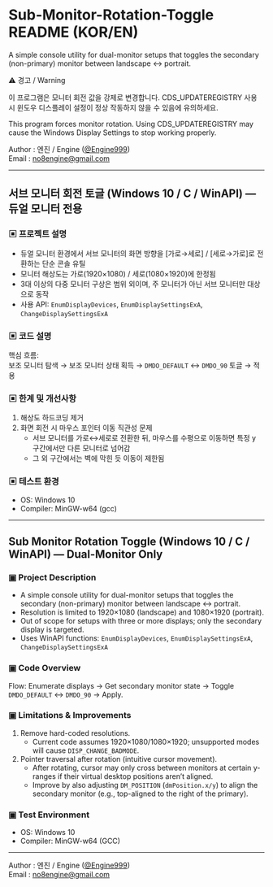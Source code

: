# Sub-Monitor-Rotation-Toggle README (KOR/EN)
A simple console utility for dual-monitor setups that toggles the secondary (non-primary) monitor between landscape ↔ portrait.

⚠️ 경고 / Warning

이 프로그램은 모니터 회전 값을 강제로 변경합니다.
CDS_UPDATEREGISTRY 사용 시 윈도우 디스플레이 설정이 정상 작동하지 않을 수 있음에 유의하세요.

This program forces monitor rotation.
Using CDS_UPDATEREGISTRY may cause the Windows Display Settings to stop working properly.


Author : 엔진 / Engine ([@Engine999](https://github.com/Engine999))  
Email : no8engine@gmail.com

---

## 서브 모니터 회전 토글 (Windows 10 / C / WinAPI) — 듀얼 모니터 전용

### ▣ 프로젝트 설명
- 듀얼 모니터 환경에서 서브 모니터의 화면 방향을 [가로→세로] / [세로→가로]로 전환하는 단순 콘솔 유틸  
- 모니터 해상도는 가로(1920×1080) / 세로(1080×1920)에 한정됨  
- 3대 이상의 다중 모니터 구상은 범위 외이며, 주 모니터가 아닌 서브 모니터만 대상으로 동작  
- 사용 API: `EnumDisplayDevices`, `EnumDisplaySettingsExA`, `ChangeDisplaySettingsExA`

### ▣ 코드 설명
핵심 흐름:  
보조 모니터 탐색 → 보조 모니터 상태 획득 → `DMDO_DEFAULT` ↔ `DMDO_90` 토글 → 적용

### ▣ 한계 및 개선사항
1. 해상도 하드코딩 제거  
2. 화면 회전 시 마우스 포인터 이동 직관성 문제  
   - 서브 모니터를 가로↔세로로 전환한 뒤, 마우스를 수평으로 이동하면 특정 y 구간에서만 다른 모니터로 넘어감  
   - 그 외 구간에서는 벽에 막힌 듯 이동이 제한됨  

### ▣ 테스트 환경
- OS: Windows 10  
- Compiler: MinGW-w64 (gcc)  

---

## Sub Monitor Rotation Toggle (Windows 10 / C / WinAPI) — Dual-Monitor Only

### ▣ Project Description
- A simple console utility for dual-monitor setups that toggles the secondary (non-primary) monitor between landscape ↔ portrait.  
- Resolution is limited to 1920×1080 (landscape) and 1080×1920 (portrait).  
- Out of scope for setups with three or more displays; only the secondary display is targeted.  
- Uses WinAPI functions: `EnumDisplayDevices`, `EnumDisplaySettingsExA`, `ChangeDisplaySettingsExA`

### ▣ Code Overview
Flow: Enumerate displays → Get secondary monitor state → Toggle `DMDO_DEFAULT` ↔ `DMDO_90` → Apply.

### ▣ Limitations & Improvements
1. Remove hard-coded resolutions.  
   - Current code assumes 1920×1080/1080×1920; unsupported modes will cause `DISP_CHANGE_BADMODE`.  
2. Pointer traversal after rotation (intuitive cursor movement).  
   - After rotating, cursor may only cross between monitors at certain y-ranges if their virtual desktop positions aren’t aligned.  
   - Improve by also adjusting `DM_POSITION` (`dmPosition.x/y`) to align the secondary monitor (e.g., top-aligned to the right of the primary).  

### ▣ Test Environment
- OS: Windows 10  
- Compiler: MinGW-w64 (GCC)  

---

Author : 엔진 / Engine ([@Engine999](https://github.com/Engine999))  
Email : no8engine@gmail.com

